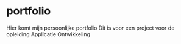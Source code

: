 # portfolio
Hier komt mijn persoonlijke portfolio
Dit is voor een project voor de opleiding Applicatie Ontwikkeling
